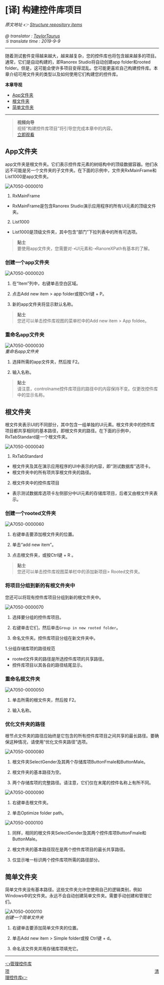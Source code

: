 # [译] 构建控件库项目

*原文地址 👉 [Structure repository items][0]*

*@ translator : [TaylorTaurus](https://github.com/taylortaurus)*    
*♋ translate time : 2019-9-9*    

---
 随着测试套件变得越来越大，越来越复杂，您的控件库也将包含越来越多的项目。通常，它们是自动构建的，即Ranorex Studio将自动创建app folder和rooted folder。但是，这可能会使许多项目变得混乱。您可能更喜欢自己构建控件库。本章介绍可用文件夹的类型以及如何使用它们构建您的控件库。

 
**本章导视**


- [App文件夹](#App文件夹)
- [根文件夹](#根文件夹)
- [简单文件夹](#简单文件夹)



---

>**视频向导**      
视频“构建控件库项目”将引导您完成本章中的内容。    
[立即观看](https://www.youtube.com/embed/qYYEDzw1fuU)

## App文件夹
app文件夹是根文件夹。它们表示控件库元素的树结构中的顶级数据容器。他们永远不可能是另一个文件夹的子文件夹。在下面的示例中，文件夹RxMainFrame和List1000是app文件夹。

![A7050-0000010](https://gitee.com/taylortaurus/RX_UserGuide_GitBook_Picbed/raw/master/Repository/A7050-0000010.png)

1. RxMainFrame

- RxMainFrame是包含Ranorex Studio演示应用程序的所有UI元素的顶级文件夹。
  
2. List1000

- List1000是顶级文件夹，其中包含“部门”下拉列表中的所有可选项。


>**贴士**         
要使用app文件夹，您需要对⇢UI元素和⇢RanoreXPath有基本的了解。

### **创建一个app文件夹**

![A7050-0000020](https://gitee.com/taylortaurus/RX_UserGuide_GitBook_Picbed/raw/master/Repository/A7050-0000020.png)

1. 在“Item”列中，右键单击空白区域。

2. 点击Add new item > app folder或按Ctrl键 + P。

3. 新的app文件夹将显示默认名称。

>**贴士**       
您还可以单击控件库视图的菜单栏中的Add new item  >  App foldee。

### **重命名app文件夹**

![A7050-0000030](https://gitee.com/taylortaurus/RX_UserGuide_GitBook_Picbed/raw/master/Repository/A7050-0000030.png)     
*重命名app文件夹*

1. 选择所需的app文件夹，然后按 F2。

2. 输入名称。
 
>**贴士**          
请注意，controlname控件库项目的路径中的内容保持不变。仅更改控件库中的显示名称。

## 根文件夹
根文件夹表示UI的不同部分，其中包含一组单独的UI元素。根文件夹中的控件库项目都共享相同的基本路径，即根文件夹的路径。在下面的示例中，  RxTabStandard是一个根文件夹。

![A7050-0000040](https://gitee.com/taylortaurus/RX_UserGuide_GitBook_Picbed/raw/master/Repository/A7050-0000040.png)  

1. RxTabStandard

- 根文件夹及其在演示应用程序的UI中表示的内容，即“测试数据库”选项卡。
- 根文件夹中的所有项共享根文件夹的路径。
2. 根文件夹中的控件库项目

- 表示测试数据库选项卡左侧部分中UI元素的存储库项目，后者又由根文件夹表示。

### **创建一个rooted文件夹** 

![A7050-0000060](https://gitee.com/taylortaurus/RX_UserGuide_GitBook_Picbed/raw/master/Repository/A7050-0000060.png)


1. 右键单击要添加根文件夹的位置。

2. 单击“add new item”。

3. 点击根文件夹，或按Ctrl键 + R 。

>**贴士**        
您还可以单击控件库视图菜单栏中的添加新项目> Rooted文件夹。

### **将项目分组到新的有根文件夹中**

您还可以将现有控件库项目分组到新的根文件夹中。

![A7050-0000070](https://gitee.com/taylortaurus/RX_UserGuide_GitBook_Picbed/raw/master/Repository/A7050-0000070.png)

1. 选择要分组的控件库项目。

2. 右键单击它们，然后单击`Group in new rooted folder`。

3. 命名文件夹。控件库项目分组在新文件夹中。

1.分组存储库项的路径规范

- rooted文件夹的路径是所选控件库项的共享路径。
- 控件库项目以其各自的路径结尾显示。



### **重命名根文件夹**

![A7050-0000050](https://gitee.com/taylortaurus/RX_UserGuide_GitBook_Picbed/raw/master/Repository/A7050-0000050.png)


1. 单击所需的根文件夹，然后按 F2。

2. 输入名称。

### **优化文件夹的路径**
根节点文件夹的路径应始终是它包含的所有控件库项目之间共享的最长路径。要确保这种情况，请使用“优化文件夹路径”选项。

![A7050-0000080](https://gitee.com/taylortaurus/RX_UserGuide_GitBook_Picbed/raw/master/Repository/A7050-0000080.png)

1. 根文件夹SelectGender及其两个存储库项ButtonFmale和ButtonMale。

2. 根文件夹的基本路径为空。

3. 两个存储库项的完整路径。请注意，它们仅在末尾的控件名称上有所不同。

![A7050-0000090](https://gitee.com/taylortaurus/RX_UserGuide_GitBook_Picbed/raw/master/Repository/A7050-0000090.png)

1. 右键单击根文件夹。

2. 单击Optimize folder path。

![A7050-0000100](https://gitee.com/taylortaurus/RX_UserGuide_GitBook_Picbed/raw/master/Repository/A7050-0000100.png)

1. 同样，相同的根文件夹SelectGender及其两个控件库项ButtonFmale和ButtonMale。

2. 根文件夹的基本路径现在是两个控件库项目的最长共享路径。

3. 仅显示唯一标识两个控件库项所需的路径部分。

## 简单文件夹
简单文件夹没有基本路径。这些文件夹允许您使用自己的逻辑类别，例如Windows中的文件夹。永远不会自动创建简单文件夹。需要手动创建和管理它们。

![A7050-0000110](https://gitee.com/taylortaurus/RX_UserGuide_GitBook_Picbed/raw/master/Repository/A7050-0000110.png)         
*创建一个简单文件夹*

1. 右键单击要添加简单文件夹的位置。

2. 单击Add new item > Simple folder或按 Ctrl键 + d。

3. 命名该文件夹并用存储库项填充它。

---

[👈管理控件库项][1]&emsp;&emsp;&emsp;&emsp;&emsp;&emsp;&emsp;&emsp;&emsp;&emsp;&emsp;&emsp;&emsp;&emsp;&emsp;&emsp;&emsp;&emsp;&emsp;&emsp;&emsp;&emsp;&emsp;&emsp;&emsp;&emsp;&emsp;&emsp;&emsp;&emsp;&emsp;&emsp;&emsp;&emsp;[清理控件库👉][2]

[0]: https://www.ranorex.com/help/latest/ranorex-studio-fundamentals/repository/structuring-repository-items/

[1]:.\managing-repository-items.html
[2]:.\repository-cleanup.html
